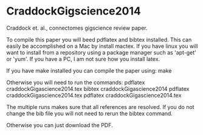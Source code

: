 CraddockGigscience2014
========================

Craddock et. al., connectomes gigscience review paper.

To compile this paper you will beed pdflatex and bibtex installed. This can 
easily be accomplished on a Mac by install mactex. If you have linux you will
want to install from a repository using a package manager such as 'apt-get' 
or 'yum'. If you have a PC, I am not sure how you install latex.

If you have make installed you can compile the paper using:
    make

Otherwise you will need to run the commands:
    pdflatex craddockGigascience2014.tex
    bibtex craddockGigascience2014
    pdflatex craddockGigascience2014.tex
    pdflatex craddockGigascience2014.tex

The multiple runs makes sure that all references are resolved. If you do not 
change the bib file you will not need to rerun the bibtex command.

Otherwise you can just download the PDF.


